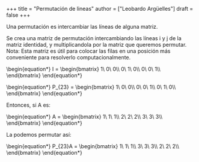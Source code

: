 +++
title = "Permutación de lineas"
author = ["Leobardo Argüelles"]
draft = false
+++

Una permutación es intercambiar las líneas de alguna matriz.

Se crea una matriz de permutación intercambiando las líneas i y j de la matriz identidad, y
multiplicandola por la matriz que queremos permutar.
Nota: Esta matriz es útil para colocar las filas en una posición más conveniente para resolverlo
computacionalmente.

\begin{equation\*}
I =
\begin{bmatrix}
1\ 0\ 0\\\\
0\ 1\ 0\\\\
0\ 0\ 1\\\\
\end{bmatrix}
\end{equation\*}

\begin{equation\*}
P\_{23} =
\begin{bmatrix}
1\ 0\ 0\\\\
0\ 0\ 1\\\\
0\ 1\ 0\\\\
\end{bmatrix}
\end{equation\*}

Entonces, si A es:

\begin{equation\*}
A =
\begin{bmatrix}
1\ 1\ 1\\\\
2\ 2\ 2\\\\
3\ 3\ 3\\\\
\end{bmatrix}
\end{equation\*}

La podemos permutar así:

\begin{equation\*}
P\_{23}A =
\begin{bmatrix}
1\ 1\ 1\\\\
3\ 3\ 3\\\\
2\ 2\ 2\\\\
\end{bmatrix}
\end{equation\*}
